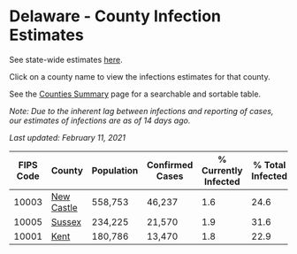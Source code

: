 # Delaware - County Infection Estimates

See state-wide estimates [here](/infections/us-de).

Click on a county name to view the infections estimates for that county.

See the [Counties Summary](/infections/summary-counties) page for a searchable and sortable table.

*Note: Due to the inherent lag between infections and reporting of cases, our estimates of infections are as of 14 days ago.*

*Last updated: February 11, 2021*

|   FIPS Code |                   County |   Population |   Confirmed Cases |   % Currently Infected |   % Total Infected |
|-------------|--------------------------|--------------|-------------------|------------------------|--------------------|
|       10003 | [New Castle](new-castle) |      558,753 |            46,237 |                    1.6 |               24.6 |
|       10005 |         [Sussex](sussex) |      234,225 |            21,570 |                    1.9 |               31.6 |
|       10001 |             [Kent](kent) |      180,786 |            13,470 |                    1.8 |               22.9 |